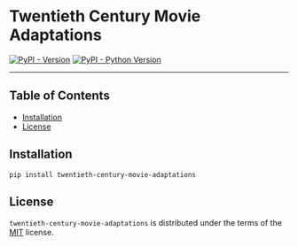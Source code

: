 # Twentieth Century Movie Adaptations

[![PyPI - Version](https://img.shields.io/pypi/v/twentieth-century-movie-adaptations.svg)](https://pypi.org/project/twentieth-century-movie-adaptations)
[![PyPI - Python Version](https://img.shields.io/pypi/pyversions/twentieth-century-movie-adaptations.svg)](https://pypi.org/project/twentieth-century-movie-adaptations)

-----

## Table of Contents

- [Installation](#installation)
- [License](#license)

## Installation

```console
pip install twentieth-century-movie-adaptations
```

## License

`twentieth-century-movie-adaptations` is distributed under the terms of the [MIT](https://spdx.org/licenses/MIT.html) license.
